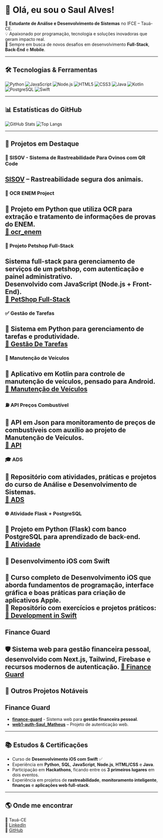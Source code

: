 # 👋 Olá, eu sou o Saul Alves!

🎯 **Estudante de Análise e Desenvolvimento de Sistemas** no IFCE – Tauá-CE.  
💡 Apaixonado por programação, tecnologia e soluções inovadoras que geram impacto real.  
🚀 Sempre em busca de novos desafios em desenvolvimento **Full-Stack**, **Back-End** e **Mobile**.

---

## 🛠️ Tecnologias & Ferramentas
![Python](https://img.shields.io/badge/Python-3776AB?style=for-the-badge&logo=python&logoColor=white)
![JavaScript](https://img.shields.io/badge/JavaScript-F7DF1E?style=for-the-badge&logo=javascript&logoColor=black)
![Node.js](https://img.shields.io/badge/Node.js-43853D?style=for-the-badge&logo=node.js&logoColor=white)
![HTML5](https://img.shields.io/badge/HTML5-E34F26?style=for-the-badge&logo=html5&logoColor=white)
![CSS3](https://img.shields.io/badge/CSS3-1572B6?style=for-the-badge&logo=css3&logoColor=white)
![Java](https://img.shields.io/badge/Java-ED8B00?style=for-the-badge&logo=java&logoColor=white)
![Kotlin](https://img.shields.io/badge/Kotlin-7F52FF?style=for-the-badge&logo=kotlin&logoColor=white)
![PostgreSQL](https://img.shields.io/badge/PostgreSQL-336791?style=for-the-badge&logo=postgresql&logoColor=white)
![Swift](https://img.shields.io/badge/Swift-FA7343?style=for-the-badge&logo=swift&logoColor=white)

---

## 📊 Estatísticas do GitHub
![GitHub Stats](https://github-readme-stats.vercel.app/api?username=SAUL-ALVES&show_icons=true&theme=radical)
![Top Langs](https://github-readme-stats.vercel.app/api/top-langs/?username=SAUL-ALVES&layout=compact&theme=radical)

---

## 🚀 Projetos em Destaque

### 🐑 SISOV - **Sistema de Rastreabilidade** Para **Ovinos** com **QR Code**
[**SISOV**](https://github.com/SAUL-ALVES/SISOV) – Rastreabilidade segura dos animais.
---

### 🔎 **OCR ENEM Project**
📌 Projeto em **Python** que utiliza OCR para extração e tratamento de informações de provas do ENEM.  
[🔗 ocr_enem](https://github.com/SAUL-ALVES/ocr_enem_project)
---

### 🐾 **Projeto Petshop Full-Stack**
Sistema **full-stack** para gerenciamento de serviços de um petshop, com autenticação e painel administrativo.  
Desenvolvido com **JavaScript (Node.js + Front-End)**.  
[🔗 PetShop Full-Stack](https://github.com/janiele376/projeto-pet-shop-fullstack)
---

### ✅ **Gestão de Tarefas**
📌 Sistema em **Python** para gerenciamento de tarefas e produtividade.  
[🔗 Gestão De Tarefas](https://github.com/SAUL-ALVES/Gestao_Tarefas)
---

### 🚗 **Manutenção de Veículos**
📌 Aplicativo em **Kotlin** para controle de manutenção de veículos, pensado para Android.  
[🔗 Manutenção de Veículos](https://github.com/SAUL-ALVES/Manutencao_Veiculos)
---

### ⛽ **API Preços Combustível**
📌 API em **Json** para monitoramento de preços de combustíveis com auxílio ao projeto de Manutenção de Veículos.  
[🔗 API](https://github.com/SAUL-ALVES/api-precos-combustivel)
---

### 🎓 **ADS**
📌 Repositório com atividades, práticas e projetos do curso de **Análise e Desenvolvimento de Sistemas**.  
[🔗 ADS](https://github.com/SAUL-ALVES/ADS)
---

### 🌐 **Atividade Flask + PostgreSQL**
📌 Projeto em **Python (Flask)** com banco **PostgreSQL** para aprendizado de back-end.  
[🔗 Atividade](https://github.com/SaulAlves/atv-flask-postgres)
---

## 📱 Desenvolvimento iOS com Swift
🎯 Curso completo de **Desenvolvimento iOS** que aborda fundamentos de programação, interface gráfica e boas práticas para criação de aplicativos Apple.  
📌 Repositório com exercícios e projetos práticos:  
[🔗 Development in Swift](https://github.com/SAUL-ALVES/Development-in-Swift)
---

## Finance Guard 
🛡️ Sistema web para **gestão financeira pessoal**, desenvolvido com **Next.js, Tailwind, Firebase** e recursos modernos de autenticação.
[🔗 Finance Guard](https://github.com/SAUL-ALVES/finance-guard_)
---

## 🧩 Outros Projetos Notáveis
## Finance Guard 
- [**finance-guard**](https://github.com/SAUL-ALVES/finance-guard_) - Sistema web para **gestão financeira pessoal**.
- [**web1-auth-Saul_Matheus**](https://github.com/SAUL-ALVES/web1-auth-Saul_Matheus) – Projeto de autenticação web.

---

## 📚 Estudos & Certificações
- Curso de **Desenvolvimento iOS com Swift** ✅
- Experiência em **Python**, **SQL**, **JavaScript**, **Node.js**, **HTML/CSS** e **Java**.
- Participação em **Hackathons**, ficando entre os **3 primeiros lugares** em dois eventos.
- Experiência em projetos de **rastreabilidade**, **monitoramento inteligente**, **finanças** e **aplicações web full-stack**.

---

## 🌎 Onde me encontrar
📍 Tauá-CE  
💼 [LinkedIn](www.linkedin.com/in/saul-alves)  
📧 [GitHub](https://github.com/SAUL-ALVES)  
